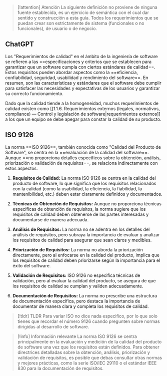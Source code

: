 > [!attention] Atención
> La siguiente definición no proviene de ninguna fuente establecida, es un ejercicio de semántica con el cual dar sentido y construcción a esta guía. Todos los requerimientos que se puedan crear son estrictamente de sistema (funcionales o no funcionales), de usuario o de negocio.
## ChatGPT
Los "Requerimientos de calidad" en el ámbito de la ingeniería de software se refieren a las ==especificaciones y criterios que se establecen para garantizar que un software cumpla con ciertos estándares de calidad==. Estos requisitos pueden abordar aspectos como la ==eficiencia, confiabilidad, seguridad, usabilidad y rendimiento del software==. En resumen, son las características y estándares que el software debe cumplir para satisfacer las necesidades y expectativas de los usuarios y garantizar su correcto funcionamiento.

Dado que la calidad tiende a la homogeneidad, muchos requerimientos de calidad existen como [[1.1.6. Requerimientos externos (legales, normativos, compliance) — Control y legislación de software|requerimientos externos]] a los que un equipo se debe apegar para constar la calidad de su producto.

## ISO 9126
La norma ==ISO 9126==, también conocida como "Calidad del Producto de Software", se centra en la ==evaluación de la calidad del software==. Aunque ==no proporciona detalles específicos sobre la obtención, análisis, priorización o validación de requisitos==, se relaciona indirectamente con estos aspectos.

1. **Requisitos de Calidad:** La norma ISO 9126 se centra en la calidad del producto de software, lo que significa que los requisitos relacionados con la calidad (como la usabilidad, la eficiencia, la fiabilidad, la mantenibilidad, etc.) deben estar claramente definidos y documentados.

2. **Técnicas de Obtención de Requisitos:** Aunque no proporciona técnicas específicas de obtención de requisitos, la norma sugiere que los requisitos de calidad deben obtenerse de las partes interesadas y documentarse de manera adecuada.

3. **Análisis de Requisitos:** La norma no se adentra en los detalles del análisis de requisitos, pero subraya la importancia de evaluar y analizar los requisitos de calidad para asegurar que sean claros y medibles.

4. **Priorización de Requisitos:** La norma no aborda la priorización directamente, pero al enfocarse en la calidad del producto, implica que los requisitos de calidad deben priorizarse según la importancia para el éxito del software.

5. **Validación de Requisitos:** ISO 9126 no especifica técnicas de validación, pero al evaluar la calidad del producto, se asegura de que los requisitos de calidad se cumplan y validen adecuadamente.

6. **Documentación de Requisitos:** La norma no prescribe una estructura de documentación específica, pero destaca la importancia de documentar de manera clara y completa los requisitos de calidad.

> [!tldr] TLDR
> Para variar ISO no dice nada especifico, por lo que solo tienes que recordar el número 9126 cuando pregunten sobre normas dirigidas al desarrollo de software.

> [!info] Información relevante
> La norma ISO 9126 se centra principalmente en la evaluación y medición de la calidad del producto de software una vez que los requisitos están definidos. Para obtener directrices detalladas sobre la obtención, análisis, priorización y validación de requisitos, es posible que debas consultar otras normas y mejores prácticas, como la serie ISO/IEC 29110 o el estándar IEEE 830 para la documentación de requisitos.
